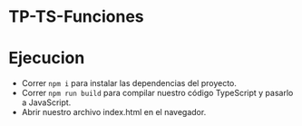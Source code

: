 # TP-TS-Funciones

# Ejecucion
- Correr `npm i` para instalar las dependencias del proyecto.
- Correr `npm run build` para compilar nuestro código TypeScript y pasarlo a JavaScript.
- Abrir nuestro archivo index.html en el navegador.
